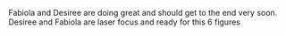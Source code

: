Fabiola and Desiree are doing great and should get to the end very soon.
Desiree and Fabiola are laser focus and ready for this 6 figures